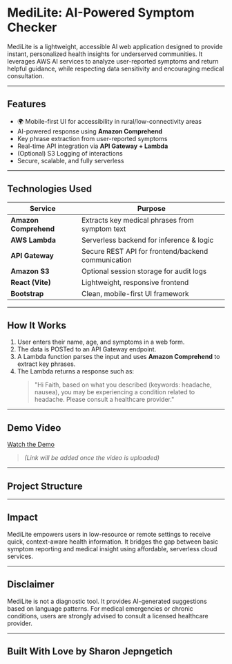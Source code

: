 # MediLite: AI-Powered Symptom Checker

MediLite is a lightweight, accessible AI web application designed to provide instant, personalized health insights for underserved communities. It leverages AWS AI services to analyze user-reported symptoms and return helpful guidance, while respecting data sensitivity and encouraging medical consultation.

---

##  Features

- 🌍 Mobile-first UI for accessibility in rural/low-connectivity areas
-  AI-powered response using **Amazon Comprehend**
-  Key phrase extraction from user-reported symptoms
-  Real-time API integration via **API Gateway + Lambda**
-  (Optional) S3 Logging of interactions
-  Secure, scalable, and fully serverless

---

##  Technologies Used

| Service         | Purpose                            |
|----------------|------------------------------------|
| **Amazon Comprehend** | Extracts key medical phrases from symptom text |
| **AWS Lambda**        | Serverless backend for inference & logic |
| **API Gateway**       | Secure REST API for frontend/backend communication |
| **Amazon S3**         | Optional session storage for audit logs |
| **React (Vite)**      | Lightweight, responsive frontend |
| **Bootstrap**         | Clean, mobile-first UI framework |

---

##  How It Works

1. User enters their name, age, and symptoms in a web form.
2. The data is POSTed to an API Gateway endpoint.
3. A Lambda function parses the input and uses **Amazon Comprehend** to extract key phrases.
4. The Lambda returns a response such as:
   > "Hi Faith, based on what you described (keywords: headache, nausea), you may be experiencing a condition related to headache. Please consult a healthcare provider."

---

##  Demo Video

 [Watch the Demo](#)  
> *(Link will be added once the video is uploaded)*

---

##  Project Structure


---

##  Impact

MediLite empowers users in low-resource or remote settings to receive quick, context-aware health information. It bridges the gap between basic symptom reporting and medical insight using affordable, serverless cloud services.

---

##  Disclaimer

MediLite is not a diagnostic tool. It provides AI-generated suggestions based on language patterns. For medical emergencies or chronic conditions, users are strongly advised to consult a licensed healthcare provider.

---

## Built With Love by Sharon Jepngetich

